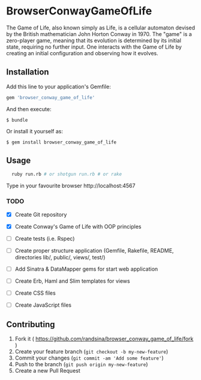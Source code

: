 # BrowserConwayGameOfLife

The Game of Life, also known simply as Life, is a cellular automaton devised by the British mathematician John Horton Conway in 1970. The "game" is a zero-player game, meaning that its evolution is determined by its initial state, requiring no further input. One interacts with the Game of Life by creating an initial configuration and observing how it evolves.

## Installation

Add this line to your application's Gemfile:

```ruby
gem 'browser_conway_game_of_life'
```

And then execute:

    $ bundle

Or install it yourself as:

    $ gem install browser_conway_game_of_life

## Usage

```bash
  ruby run.rb # or shotgun run.rb # or rake
```
Type in your favourite browser
http://localhost:4567

### TODO

- [x] Create Git repository
- [x] Create Conway's Game of Life with OOP principles
- [ ] Create tests (i.e. Rspec)
- [ ] Create proper structure application (Gemfile, Rakefile, README, directories lib/, public/, views/, test/)
- [ ] Add Sinatra & DataMapper gems for start web application
- [ ] Create Erb, Haml and Slim templates for views
- [ ] Create CSS files
- [ ] Create JavaScript files


## Contributing

1. Fork it ( https://github.com/randsina/browser_conway_game_of_life/fork )
2. Create your feature branch (`git checkout -b my-new-feature`)
3. Commit your changes (`git commit -am 'Add some feature'`)
4. Push to the branch (`git push origin my-new-feature`)
5. Create a new Pull Request
